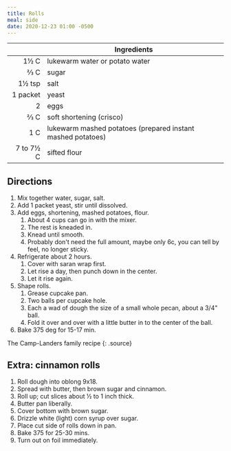 ```yaml
---
title: Rolls
meal: side
date: 2020-12-23 01:00 -0500
---
```


|| Ingredients |
|-:|-|
1½ C      | lukewarm water or potato water
⅔ C       | sugar
1½ tsp    | salt
1 packet  | yeast
2         | eggs
⅔ C       | soft shortening (crisco)
1 C       | lukewarm mashed potatoes (prepared instant mashed potatoes)
7 to 7½ C | sifted flour

## Directions

1. Mix together water, sugar, salt.
2. Add 1 packet yeast, stir until dissolved.
3. Add eggs, shortening, mashed potatoes, flour.
   1. About 4 cups can go in with the mixer.
   2. The rest is kneaded in.
   3. Knead until smooth.
   4. Probably don't need the full amount, maybe only 6c, you can tell by feel, no longer sticky.
4. Refrigerate about 2 hours.
   1. Cover with saran wrap first.
   2. Let rise a day, then punch down in the center.
   3. Let it rise again.
5. Shape rolls.
   1. Grease cupcake pan.
   2. Two balls per cupcake hole.
   3. Each a wad of dough the size of a small whole pecan, about a 3/4" ball.
   4. Fold it over and over with a little butter in to the center of the ball.
6. Bake 375 deg for 15-17 min.

The Camp-Landers family recipe
{: .source}

## Extra: cinnamon rolls

1. Roll dough into oblong 9x18.
2. Spread with butter, then brown sugar and cinnamon.
3. Roll up; cut slices about ½ to 1 inch thick.
4. Butter pan liberally.
5. Cover bottom with brown sugar.
6. Drizzle white (light) corn syrup over sugar.
7. Place cut side of rolls down in pan.
8. Bake 375 for 25-30 mins.
9. Turn out on foil immediately.
